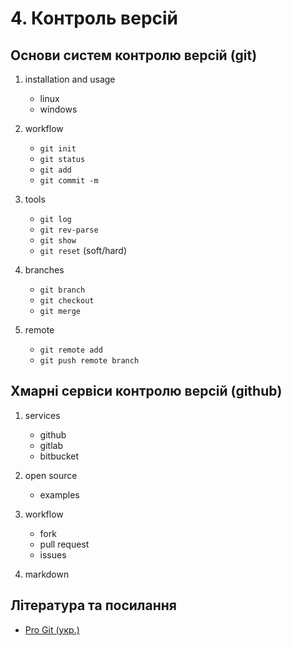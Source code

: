 # 4. Контроль версій

## Основи систем контролю версій (git)

1. installation and usage
    - linux
    - windows

2. workflow
    - `git init`
    - `git status`
    - `git add`
    - `git commit -m`

3. tools
    - `git log`
    - `git rev-parse`
    - `git show`
    - `git reset` (soft/hard)

4. branches
    - `git branch`
    - `git checkout`
    - `git merge`

5. remote
    - `git remote add`
    - `git push remote branch`

## Хмарні сервіси контролю версій (github)

1. services
    - github
    - gitlab
    - bitbucket

2. open source
    - examples

3. workflow
    - fork
    - pull request
    - issues

4. markdown

## Література та посилання
- [Pro Git (укр.)](https://git-scm.com/book/uk/v2)
